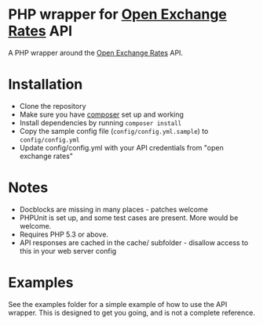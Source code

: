 # PHP wrapper for [Open Exchange Rates](openexchangerates.org) API
A PHP wrapper around the [Open Exchange Rates](openexchangerates.org) API.

# Installation
* Clone the repository
* Make sure you have [composer](http://getcomposer.org/) set up and working
* Install dependencies by running `composer install`
* Copy the sample config file (`config/config.yml.sample`) to `config/config.yml`
* Update config/config.yml with your API credentials from "open exchange rates"

# Notes
* Docblocks are missing in many places - patches welcome
* PHPUnit is set up, and some test cases are present. More would be welcome.
* Requires PHP 5.3 or above.
* API responses are cached in the cache/ subfolder - disallow access to this in your web server config

# Examples
See the examples folder for a simple example of how to use the API wrapper. This is designed to get you going, and is not a complete reference.
